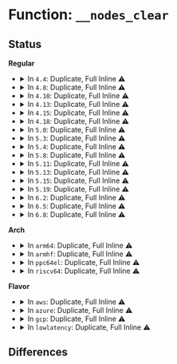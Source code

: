 # Function: <code>__nodes_clear</code>

## Status
<b>Regular</b>
<ul>
<li>
<details>
<summary>In <code>4.4</code>: Duplicate, Full Inline ⚠️</summary>

**Collision:** Static Duplication

**Inline:** Full

**Transformation:** False

**Instances:**

```
In arch/x86/mm/numa.c (ffffffff81f78a34)
Location: include/linux/nodemask.h:134
Inline: True
Inline callers:
  - arch/x86/mm/numa.c:numa_init
  - arch/x86/mm/numa.c:numa_init
  - arch/x86/mm/numa.c:numa_init
```
```
In kernel/sched/fair.c (ffffffff810bb065)
Location: include/linux/nodemask.h:134
Inline: True
Inline callers:
  - kernel/sched/fair.c:task_numa_fault
```
```
In kernel/cpuset.c (ffffffff8111b489)
Location: include/linux/nodemask.h:134
Inline: True
Inline callers:
  - kernel/cpuset.c:cpuset_css_alloc
  - kernel/cpuset.c:cpuset_css_alloc
  - kernel/cpuset.c:cpuset_write_resmask
```
```
In mm/page_alloc.c (ffffffff81191f20)
Location: include/linux/nodemask.h:134
Inline: True
Inline callers:
  - mm/page_alloc.c:build_zonelists
```
```
In mm/hugetlb.c (ffffffff811dc09e)
Location: include/linux/nodemask.h:134
Inline: True
Inline callers:
  - mm/hugetlb.c:nr_hugepages_store_common
```
```
In mm/mempolicy.c (ffffffff811e0469)
Location: include/linux/nodemask.h:134
Inline: True
Inline callers:
  - mm/mempolicy.c:get_nodes
  - mm/mempolicy.c:do_get_mempolicy
  - mm/mempolicy.c:do_migrate_pages
  - mm/mempolicy.c:init_nodemask_of_mempolicy
  - mm/mempolicy.c:numa_policy_init
  - mm/mempolicy.c:mpol_parse_str
```
```
In mm/slub.c (ffffffff811e946c)
Location: include/linux/nodemask.h:134
Inline: True
Inline callers:
  - mm/slub.c:process_slab
```
```
In drivers/base/node.c (ffffffff81560b25)
Location: include/linux/nodemask.h:134
Inline: True
Inline callers:
  - drivers/base/node.c:unregister_mem_sect_under_nodes
```
</details>
</li>
<li>
<details>
<summary>In <code>4.8</code>: Duplicate, Full Inline ⚠️</summary>

**Collision:** Static Duplication

**Inline:** Full

**Transformation:** False

**Instances:**

```
In arch/x86/mm/numa.c (ffffffff81fa11d6)
Location: include/linux/nodemask.h:136
Inline: True
Inline callers:
  - arch/x86/mm/numa.c:numa_init
  - arch/x86/mm/numa.c:numa_init
  - arch/x86/mm/numa.c:numa_init
```
```
In kernel/sched/fair.c (ffffffff810be4c5)
Location: include/linux/nodemask.h:136
Inline: True
Inline callers:
  - kernel/sched/fair.c:task_numa_fault
```
```
In kernel/cpuset.c (ffffffff81123399)
Location: include/linux/nodemask.h:136
Inline: True
Inline callers:
  - kernel/cpuset.c:cpuset_css_alloc
  - kernel/cpuset.c:cpuset_css_alloc
  - kernel/cpuset.c:cpuset_write_resmask
```
```
In mm/page_alloc.c (ffffffff811a69ed)
Location: include/linux/nodemask.h:136
Inline: True
Inline callers:
  - mm/page_alloc.c:build_zonelists
```
```
In mm/hugetlb.c (ffffffff811fa33e)
Location: include/linux/nodemask.h:136
Inline: True
Inline callers:
  - mm/hugetlb.c:nr_hugepages_store_common
```
```
In mm/mempolicy.c (ffffffff81201e04)
Location: include/linux/nodemask.h:136
Inline: True
Inline callers:
  - mm/mempolicy.c:mpol_parse_str
  - mm/mempolicy.c:numa_policy_init
  - mm/mempolicy.c:init_nodemask_of_mempolicy
  - mm/mempolicy.c:get_nodes
  - mm/mempolicy.c:do_migrate_pages
  - mm/mempolicy.c:do_get_mempolicy
```
```
In mm/slub.c (ffffffff81207d01)
Location: include/linux/nodemask.h:136
Inline: True
Inline callers:
  - mm/slub.c:process_slab
```
```
In drivers/base/node.c (ffffffff815b5262)
Location: include/linux/nodemask.h:136
Inline: True
Inline callers:
  - drivers/base/node.c:unregister_mem_sect_under_nodes
```
</details>
</li>
<li>
<details>
<summary>In <code>4.10</code>: Duplicate, Full Inline ⚠️</summary>

**Collision:** Static Duplication

**Inline:** Full

**Transformation:** False

**Instances:**

```
In arch/x86/mm/numa.c (ffffffff81fdc8ec)
Location: include/linux/nodemask.h:136
Inline: True
Inline callers:
  - arch/x86/mm/numa.c:numa_init
  - arch/x86/mm/numa.c:numa_init
  - arch/x86/mm/numa.c:numa_init
```
```
In kernel/sched/fair.c (ffffffff810bdc4d)
Location: include/linux/nodemask.h:136
Inline: True
Inline callers:
  - kernel/sched/fair.c:preferred_group_nid
```
```
In kernel/cpuset.c (ffffffff8112ba10)
Location: include/linux/nodemask.h:136
Inline: True
Inline callers:
  - kernel/cpuset.c:cpuset_css_alloc
  - kernel/cpuset.c:cpuset_css_alloc
  - kernel/cpuset.c:cpuset_write_resmask
```
```
In mm/page_alloc.c (ffffffff811b6cc6)
Location: include/linux/nodemask.h:136
Inline: True
Inline callers:
  - mm/page_alloc.c:build_zonelists
```
```
In mm/hugetlb.c (ffffffff8120a803)
Location: include/linux/nodemask.h:136
Inline: True
Inline callers:
  - mm/hugetlb.c:__nr_hugepages_store_common
```
```
In mm/mempolicy.c (ffffffff8121395a)
Location: include/linux/nodemask.h:136
Inline: True
Inline callers:
  - mm/mempolicy.c:mpol_parse_str
  - mm/mempolicy.c:numa_policy_init
  - mm/mempolicy.c:init_nodemask_of_mempolicy
  - mm/mempolicy.c:SYSC_get_mempolicy
  - mm/mempolicy.c:get_nodes
  - mm/mempolicy.c:migrate_to_node
```
```
In mm/slub.c (ffffffff81219d35)
Location: include/linux/nodemask.h:136
Inline: True
Inline callers:
  - mm/slub.c:process_slab
```
```
In drivers/base/node.c (ffffffff815e452b)
Location: include/linux/nodemask.h:136
Inline: True
Inline callers:
  - drivers/base/node.c:unregister_mem_sect_under_nodes
```
</details>
</li>
<li>
<details>
<summary>In <code>4.13</code>: Duplicate, Full Inline ⚠️</summary>

**Collision:** Static Duplication

**Inline:** Full

**Transformation:** False

**Instances:**

```
In arch/x86/mm/numa.c (ffffffff820bd91f)
Location: include/linux/nodemask.h:136
Inline: True
Inline callers:
  - arch/x86/mm/numa.c:numa_init
  - arch/x86/mm/numa.c:numa_init
  - arch/x86/mm/numa.c:numa_init
```
```
In kernel/sched/fair.c (ffffffff810b8bd1)
Location: include/linux/nodemask.h:136
Inline: True
Inline callers:
  - kernel/sched/fair.c:preferred_group_nid
```
```
In kernel/cgroup/cpuset.c (ffffffff8112f2c1)
Location: include/linux/nodemask.h:136
Inline: True
Inline callers:
  - kernel/cgroup/cpuset.c:cpuset_write_resmask
```
```
In mm/page_alloc.c (ffffffff811bec06)
Location: include/linux/nodemask.h:136
Inline: True
Inline callers:
  - mm/page_alloc.c:build_zonelists
```
```
In mm/hugetlb.c (ffffffff81215b83)
Location: include/linux/nodemask.h:136
Inline: True
Inline callers:
  - mm/hugetlb.c:__nr_hugepages_store_common
```
```
In mm/mempolicy.c (ffffffff8121ecda)
Location: include/linux/nodemask.h:136
Inline: True
Inline callers:
  - mm/mempolicy.c:mpol_parse_str
  - mm/mempolicy.c:numa_policy_init
  - mm/mempolicy.c:init_nodemask_of_mempolicy
  - mm/mempolicy.c:SYSC_get_mempolicy
  - mm/mempolicy.c:get_nodes
  - mm/mempolicy.c:migrate_to_node
```
```
In mm/slub.c (ffffffff81225a9d)
Location: include/linux/nodemask.h:136
Inline: True
Inline callers:
  - mm/slub.c:process_slab
```
```
In drivers/base/node.c (ffffffff815f912b)
Location: include/linux/nodemask.h:136
Inline: True
Inline callers:
  - drivers/base/node.c:unregister_mem_sect_under_nodes
```
</details>
</li>
<li>
<details>
<summary>In <code>4.15</code>: Duplicate, Full Inline ⚠️</summary>

**Collision:** Static Duplication

**Inline:** Full

**Transformation:** False

**Instances:**

```
In arch/x86/mm/numa.c (ffffffff826c4756)
Location: include/linux/nodemask.h:146
Inline: True
Inline callers:
  - arch/x86/mm/numa.c:numa_init
  - arch/x86/mm/numa.c:numa_init
  - arch/x86/mm/numa.c:numa_init
```
```
In kernel/sched/fair.c (ffffffff810c0a31)
Location: include/linux/nodemask.h:146
Inline: True
Inline callers:
  - kernel/sched/fair.c:preferred_group_nid
```
```
In kernel/cgroup/cpuset.c (ffffffff8113c16d)
Location: include/linux/nodemask.h:146
Inline: True
Inline callers:
  - kernel/cgroup/cpuset.c:cpuset_write_resmask
```
```
In mm/page_alloc.c (ffffffff811d3906)
Location: include/linux/nodemask.h:146
Inline: True
Inline callers:
  - mm/page_alloc.c:build_zonelists
```
```
In mm/hugetlb.c (ffffffff812307b6)
Location: include/linux/nodemask.h:146
Inline: True
Inline callers:
  - mm/hugetlb.c:__nr_hugepages_store_common
```
```
In mm/mempolicy.c (ffffffff81239efa)
Location: include/linux/nodemask.h:146
Inline: True
Inline callers:
  - mm/mempolicy.c:mpol_parse_str
  - mm/mempolicy.c:numa_policy_init
  - mm/mempolicy.c:init_nodemask_of_mempolicy
  - mm/mempolicy.c:SYSC_get_mempolicy
  - mm/mempolicy.c:get_nodes
  - mm/mempolicy.c:migrate_to_node
```
```
In mm/slub.c (ffffffff8124112d)
Location: include/linux/nodemask.h:146
Inline: True
Inline callers:
  - mm/slub.c:process_slab
```
```
In drivers/base/node.c (ffffffff816611fb)
Location: include/linux/nodemask.h:146
Inline: True
Inline callers:
  - drivers/base/node.c:unregister_mem_sect_under_nodes
```
</details>
</li>
<li>
<details>
<summary>In <code>4.18</code>: Duplicate, Full Inline ⚠️</summary>

**Collision:** Static Duplication

**Inline:** Full

**Transformation:** False

**Instances:**

```
In arch/x86/mm/numa.c (ffffffff826ee9f8)
Location: include/linux/nodemask.h:146
Inline: True
Inline callers:
  - arch/x86/mm/numa.c:numa_init
  - arch/x86/mm/numa.c:numa_init
  - arch/x86/mm/numa.c:numa_init
```
```
In kernel/sched/fair.c (ffffffff810c6042)
Location: include/linux/nodemask.h:146
Inline: True
Inline callers:
  - kernel/sched/fair.c:preferred_group_nid
```
```
In kernel/cgroup/cpuset.c (ffffffff8114a3f2)
Location: include/linux/nodemask.h:146
Inline: True
Inline callers:
  - kernel/cgroup/cpuset.c:cpuset_write_resmask
```
```
In mm/page_alloc.c (ffffffff811f4bff)
Location: include/linux/nodemask.h:146
Inline: True
Inline callers:
  - mm/page_alloc.c:build_zonelists
```
```
In mm/hugetlb.c (ffffffff81252f99)
Location: include/linux/nodemask.h:146
Inline: True
Inline callers:
  - mm/hugetlb.c:__nr_hugepages_store_common
```
```
In mm/mempolicy.c (ffffffff8125d6b4)
Location: include/linux/nodemask.h:146
Inline: True
Inline callers:
  - mm/mempolicy.c:mpol_parse_str
  - mm/mempolicy.c:numa_policy_init
  - mm/mempolicy.c:init_nodemask_of_mempolicy
  - mm/mempolicy.c:kernel_get_mempolicy
  - mm/mempolicy.c:get_nodes
  - mm/mempolicy.c:migrate_to_node
```
```
In mm/slub.c (ffffffff812640d0)
Location: include/linux/nodemask.h:146
Inline: True
Inline callers:
  - mm/slub.c:process_slab
```
```
In drivers/base/node.c (ffffffff8169c9c7)
Location: include/linux/nodemask.h:146
Inline: True
Inline callers:
  - drivers/base/node.c:unregister_mem_sect_under_nodes
```
</details>
</li>
<li>
<details>
<summary>In <code>5.0</code>: Duplicate, Full Inline ⚠️</summary>

**Collision:** Static Duplication

**Inline:** Full

**Transformation:** False

**Instances:**

```
In arch/x86/mm/numa.c (ffffffff828a56e6)
Location: include/linux/nodemask.h:146
Inline: True
Inline callers:
  - arch/x86/mm/numa.c:numa_init
  - arch/x86/mm/numa.c:numa_init
  - arch/x86/mm/numa.c:numa_init
```
```
In kernel/sched/fair.c (ffffffff810d0612)
Location: include/linux/nodemask.h:146
Inline: True
Inline callers:
  - kernel/sched/fair.c:preferred_group_nid
```
```
In kernel/cgroup/cpuset.c (ffffffff81156f91)
Location: include/linux/nodemask.h:146
Inline: True
Inline callers:
  - kernel/cgroup/cpuset.c:cpuset_write_resmask
```
```
In mm/page_alloc.c (ffffffff81206fdf)
Location: include/linux/nodemask.h:146
Inline: True
Inline callers:
  - mm/page_alloc.c:build_zonelists
```
```
In mm/hugetlb.c (ffffffff81267a09)
Location: include/linux/nodemask.h:146
Inline: True
Inline callers:
  - mm/hugetlb.c:__nr_hugepages_store_common
```
```
In mm/mempolicy.c (ffffffff81271f4c)
Location: include/linux/nodemask.h:146
Inline: True
Inline callers:
  - mm/mempolicy.c:mpol_parse_str
  - mm/mempolicy.c:numa_policy_init
  - mm/mempolicy.c:init_nodemask_of_mempolicy
  - mm/mempolicy.c:kernel_get_mempolicy
  - mm/mempolicy.c:get_nodes
  - mm/mempolicy.c:migrate_to_node
```
```
In mm/slub.c (ffffffff81278840)
Location: include/linux/nodemask.h:146
Inline: True
Inline callers:
  - mm/slub.c:process_slab
```
```
In drivers/base/node.c (ffffffff816bd217)
Location: include/linux/nodemask.h:146
Inline: True
Inline callers:
  - drivers/base/node.c:unregister_mem_sect_under_nodes
```
</details>
</li>
<li>
<details>
<summary>In <code>5.3</code>: Duplicate, Full Inline ⚠️</summary>

**Collision:** Static Duplication

**Inline:** Full

**Transformation:** False

**Instances:**

```
In arch/x86/mm/numa.c (ffffffff828bdc7f)
Location: include/linux/nodemask.h:146
Inline: True
Inline callers:
  - arch/x86/mm/numa.c:numa_init
  - arch/x86/mm/numa.c:numa_init
  - arch/x86/mm/numa.c:numa_init
```
```
In kernel/sched/fair.c (ffffffff810d8541)
Location: include/linux/nodemask.h:146
Inline: True
Inline callers:
  - kernel/sched/fair.c:preferred_group_nid
```
```
In kernel/cgroup/cpuset.c (ffffffff81163b0b)
Location: include/linux/nodemask.h:146
Inline: True
Inline callers:
  - kernel/cgroup/cpuset.c:cpuset_write_resmask
```
```
In mm/page_alloc.c (ffffffff8126d045)
Location: include/linux/nodemask.h:146
Inline: True
Inline callers:
  - mm/page_alloc.c:build_zonelists
```
```
In mm/hugetlb.c (ffffffff8128216f)
Location: include/linux/nodemask.h:146
Inline: True
Inline callers:
  - mm/hugetlb.c:__nr_hugepages_store_common
```
```
In mm/mempolicy.c (ffffffff8128d578)
Location: include/linux/nodemask.h:146
Inline: True
Inline callers:
  - mm/mempolicy.c:mpol_parse_str
  - mm/mempolicy.c:numa_policy_init
  - mm/mempolicy.c:init_nodemask_of_mempolicy
  - mm/mempolicy.c:kernel_get_mempolicy
  - mm/mempolicy.c:get_nodes
  - mm/mempolicy.c:migrate_to_node
```
```
In mm/slub.c (ffffffff8129493d)
Location: include/linux/nodemask.h:146
Inline: True
Inline callers:
  - mm/slub.c:process_slab
```
```
In drivers/base/node.c (ffffffff816f7fc5)
Location: include/linux/nodemask.h:146
Inline: True
Inline callers:
  - drivers/base/node.c:unregister_memory_block_under_nodes
```
</details>
</li>
<li>
<details>
<summary>In <code>5.4</code>: Duplicate, Full Inline ⚠️</summary>

**Collision:** Static Duplication

**Inline:** Full

**Transformation:** False

**Instances:**

```
In arch/x86/mm/numa.c (ffffffff828c4109)
Location: include/linux/nodemask.h:146
Inline: True
Inline callers:
  - arch/x86/mm/numa.c:numa_init
  - arch/x86/mm/numa.c:numa_init
  - arch/x86/mm/numa.c:numa_init
```
```
In kernel/sched/fair.c (ffffffff810e2e41)
Location: include/linux/nodemask.h:146
Inline: True
Inline callers:
  - kernel/sched/fair.c:preferred_group_nid
```
```
In kernel/cgroup/cpuset.c (ffffffff8116f940)
Location: include/linux/nodemask.h:146
Inline: True
Inline callers:
  - kernel/cgroup/cpuset.c:cpuset_write_resmask
```
```
In mm/page_alloc.c (ffffffff8127c0c5)
Location: include/linux/nodemask.h:146
Inline: True
Inline callers:
  - mm/page_alloc.c:build_zonelists
```
```
In mm/hugetlb.c (ffffffff81291c00)
Location: include/linux/nodemask.h:146
Inline: True
Inline callers:
  - mm/hugetlb.c:__nr_hugepages_store_common
  - mm/hugetlb.c:__nr_hugepages_store_common
  - mm/hugetlb.c:hugetlb_hstate_alloc_pages
```
```
In mm/mempolicy.c (ffffffff8129cf9f)
Location: include/linux/nodemask.h:146
Inline: True
Inline callers:
  - mm/mempolicy.c:mpol_parse_str
  - mm/mempolicy.c:numa_policy_init
  - mm/mempolicy.c:init_nodemask_of_mempolicy
  - mm/mempolicy.c:kernel_get_mempolicy
  - mm/mempolicy.c:get_nodes
  - mm/mempolicy.c:migrate_to_node
```
```
In mm/slub.c (ffffffff812a470d)
Location: include/linux/nodemask.h:146
Inline: True
Inline callers:
  - mm/slub.c:process_slab
```
</details>
</li>
<li>
<details>
<summary>In <code>5.8</code>: Duplicate, Full Inline ⚠️</summary>

**Collision:** Static Duplication

**Inline:** Full

**Transformation:** False

**Instances:**

```
In arch/x86/mm/numa.c (ffffffff82ce7696)
Location: include/linux/nodemask.h:146
Inline: True
Inline callers:
  - arch/x86/mm/numa.c:numa_init
  - arch/x86/mm/numa.c:numa_init
  - arch/x86/mm/numa.c:numa_init
```
```
In kernel/sched/fair.c (ffffffff810ec3a0)
Location: include/linux/nodemask.h:146
Inline: True
Inline callers:
  - kernel/sched/fair.c:preferred_group_nid
```
```
In kernel/cgroup/cpuset.c (ffffffff81181cad)
Location: include/linux/nodemask.h:146
Inline: True
Inline callers:
  - kernel/cgroup/cpuset.c:cpuset_write_resmask
```
```
In mm/hugetlb.c (ffffffff812c5372)
Location: include/linux/nodemask.h:146
Inline: True
Inline callers:
  - mm/hugetlb.c:__nr_hugepages_store_common
  - mm/hugetlb.c:set_max_huge_pages
  - mm/hugetlb.c:hugetlb_hstate_alloc_pages
```
```
In mm/mempolicy.c (ffffffff812d0b7f)
Location: include/linux/nodemask.h:146
Inline: True
Inline callers:
  - mm/mempolicy.c:mpol_parse_str
  - mm/mempolicy.c:numa_policy_init
  - mm/mempolicy.c:init_nodemask_of_mempolicy
  - mm/mempolicy.c:get_nodes
  - mm/mempolicy.c:migrate_to_node
  - mm/mempolicy.c:do_get_mempolicy
```
```
In mm/slub.c (ffffffff812d8e9d)
Location: include/linux/nodemask.h:146
Inline: True
```
</details>
</li>
<li>
<details>
<summary>In <code>5.11</code>: Duplicate, Full Inline ⚠️</summary>

**Collision:** Static Duplication

**Inline:** Full

**Transformation:** False

**Instances:**

```
In arch/x86/mm/numa.c (ffffffff82fd500b)
Location: include/linux/nodemask.h:146
Inline: True
Inline callers:
  - arch/x86/mm/numa.c:numa_init
  - arch/x86/mm/numa.c:numa_init
  - arch/x86/mm/numa.c:numa_init
```
```
In kernel/sched/fair.c (ffffffff810e9eb0)
Location: include/linux/nodemask.h:146
Inline: True
Inline callers:
  - kernel/sched/fair.c:preferred_group_nid
```
```
In kernel/cgroup/cpuset.c (ffffffff8117ebbd)
Location: include/linux/nodemask.h:146
Inline: True
Inline callers:
  - kernel/cgroup/cpuset.c:cpuset_write_resmask
```
```
In mm/hugetlb.c (ffffffff812d0f82)
Location: include/linux/nodemask.h:146
Inline: True
Inline callers:
  - mm/hugetlb.c:__nr_hugepages_store_common
  - mm/hugetlb.c:set_max_huge_pages
  - mm/hugetlb.c:hugetlb_hstate_alloc_pages
```
```
In mm/mempolicy.c (ffffffff812dc69f)
Location: include/linux/nodemask.h:146
Inline: True
Inline callers:
  - mm/mempolicy.c:mpol_parse_str
  - mm/mempolicy.c:numa_policy_init
  - mm/mempolicy.c:init_nodemask_of_mempolicy
  - mm/mempolicy.c:get_nodes
  - mm/mempolicy.c:migrate_to_node
  - mm/mempolicy.c:do_get_mempolicy
```
```
In mm/slub.c (ffffffff812e448d)
Location: include/linux/nodemask.h:146
Inline: True
```
</details>
</li>
<li>
<details>
<summary>In <code>5.13</code>: Duplicate, Full Inline ⚠️</summary>

**Collision:** Static Duplication

**Inline:** Full

**Transformation:** False

**Instances:**

```
In arch/x86/mm/numa.c (ffffffff831dfad8)
Location: include/linux/nodemask.h:146
Inline: True
Inline callers:
  - arch/x86/mm/numa.c:numa_init
  - arch/x86/mm/numa.c:numa_init
  - arch/x86/mm/numa.c:numa_init
```
```
In kernel/sched/fair.c (ffffffff810eb7a3)
Location: include/linux/nodemask.h:146
Inline: True
Inline callers:
  - kernel/sched/fair.c:preferred_group_nid
```
```
In kernel/cgroup/cpuset.c (ffffffff8117ebcd)
Location: include/linux/nodemask.h:146
Inline: True
Inline callers:
  - kernel/cgroup/cpuset.c:cpuset_write_resmask
```
```
In mm/hugetlb.c (ffffffff812d7d62)
Location: include/linux/nodemask.h:146
Inline: True
Inline callers:
  - mm/hugetlb.c:__nr_hugepages_store_common
  - mm/hugetlb.c:set_max_huge_pages
  - mm/hugetlb.c:hugetlb_hstate_alloc_pages
```
```
In mm/mempolicy.c (ffffffff812e3edc)
Location: include/linux/nodemask.h:146
Inline: True
Inline callers:
  - mm/mempolicy.c:mpol_parse_str
  - mm/mempolicy.c:numa_policy_init
  - mm/mempolicy.c:init_nodemask_of_mempolicy
  - mm/mempolicy.c:get_nodes
  - mm/mempolicy.c:migrate_to_node
  - mm/mempolicy.c:do_get_mempolicy
```
```
In mm/slub.c (ffffffff812eb691)
Location: include/linux/nodemask.h:146
Inline: True
```
</details>
</li>
<li>
<details>
<summary>In <code>5.15</code>: Duplicate, Full Inline ⚠️</summary>

**Collision:** Static Duplication

**Inline:** Full

**Transformation:** False

**Instances:**

```
In arch/x86/mm/numa.c (ffffffff832c305d)
Location: include/linux/nodemask.h:146
Inline: True
Inline callers:
  - arch/x86/mm/numa.c:numa_init
  - arch/x86/mm/numa.c:numa_init
  - arch/x86/mm/numa.c:numa_init
```
```
In kernel/sched/fair.c (ffffffff81103323)
Location: include/linux/nodemask.h:146
Inline: True
Inline callers:
  - kernel/sched/fair.c:preferred_group_nid
```
```
In kernel/cgroup/cpuset.c (ffffffff811a6d8d)
Location: include/linux/nodemask.h:146
Inline: True
Inline callers:
  - kernel/cgroup/cpuset.c:cpuset_write_resmask
```
```
In mm/hugetlb.c (ffffffff8131e772)
Location: include/linux/nodemask.h:146
Inline: True
Inline callers:
  - mm/hugetlb.c:__nr_hugepages_store_common
  - mm/hugetlb.c:set_max_huge_pages
  - mm/hugetlb.c:hugetlb_hstate_alloc_pages
```
```
In mm/mempolicy.c (ffffffff8132b1cc)
Location: include/linux/nodemask.h:146
Inline: True
Inline callers:
  - mm/mempolicy.c:mpol_parse_str
  - mm/mempolicy.c:mpol_parse_str
  - mm/mempolicy.c:numa_policy_init
  - mm/mempolicy.c:numa_policy_init
  - mm/mempolicy.c:init_nodemask_of_mempolicy
  - mm/mempolicy.c:get_nodes
  - mm/mempolicy.c:migrate_to_node
  - mm/mempolicy.c:do_get_mempolicy
  - mm/mempolicy.c:mpol_new_preferred
```
```
In mm/slub.c (ffffffff81333d61)
Location: include/linux/nodemask.h:146
Inline: True
```
</details>
</li>
<li>
<details>
<summary>In <code>5.19</code>: Duplicate, Full Inline ⚠️</summary>

**Collision:** Static Duplication

**Inline:** Full

**Transformation:** False

**Instances:**

```
In arch/x86/mm/numa.c (ffffffff834758de)
Location: include/linux/nodemask.h:146
Inline: True
Inline callers:
  - arch/x86/mm/numa.c:numa_init
  - arch/x86/mm/numa.c:numa_init
  - arch/x86/mm/numa.c:numa_init
```
```
In kernel/sched/fair.c (ffffffff8111ea04)
Location: include/linux/nodemask.h:146
Inline: True
Inline callers:
  - kernel/sched/fair.c:preferred_group_nid
```
```
In kernel/cgroup/cpuset.c (ffffffff811d7d91)
Location: include/linux/nodemask.h:146
Inline: True
Inline callers:
  - kernel/cgroup/cpuset.c:cpuset_write_resmask
```
```
In mm/hugetlb.c (ffffffff81389d5d)
Location: include/linux/nodemask.h:146
Inline: True
Inline callers:
  - mm/hugetlb.c:demote_store
  - mm/hugetlb.c:__nr_hugepages_store_common
  - mm/hugetlb.c:set_max_huge_pages
  - mm/hugetlb.c:hugetlb_hstate_alloc_pages
```
```
In mm/mempolicy.c (ffffffff8139ac34)
Location: include/linux/nodemask.h:146
Inline: True
Inline callers:
  - mm/mempolicy.c:mpol_parse_str
  - mm/mempolicy.c:mpol_parse_str
  - mm/mempolicy.c:numa_policy_init
  - mm/mempolicy.c:numa_policy_init
  - mm/mempolicy.c:init_nodemask_of_mempolicy
  - mm/mempolicy.c:get_nodes
  - mm/mempolicy.c:migrate_to_node
  - mm/mempolicy.c:do_get_mempolicy
  - mm/mempolicy.c:mpol_new_preferred
```
```
In mm/slub.c (ffffffff813a5045)
Location: include/linux/nodemask.h:146
Inline: True
```
</details>
</li>
<li>
<details>
<summary>In <code>6.2</code>: Duplicate, Full Inline ⚠️</summary>

**Collision:** Static Duplication

**Inline:** Full

**Transformation:** False

**Instances:**

```
In arch/x86/mm/numa.c (ffffffff83e9e385)
Location: include/linux/nodemask.h:147
Inline: True
Inline callers:
  - arch/x86/mm/numa.c:numa_init
  - arch/x86/mm/numa.c:numa_init
  - arch/x86/mm/numa.c:numa_init
```
```
In kernel/sched/fair.c (ffffffff81147dc1)
Location: include/linux/nodemask.h:147
Inline: True
Inline callers:
  - kernel/sched/fair.c:preferred_group_nid
```
```
In kernel/cgroup/cpuset.c (ffffffff8121cca1)
Location: include/linux/nodemask.h:147
Inline: True
Inline callers:
  - kernel/cgroup/cpuset.c:cpuset_write_resmask
```
```
In mm/hugetlb.c (ffffffff8140aadd)
Location: include/linux/nodemask.h:147
Inline: True
Inline callers:
  - mm/hugetlb.c:demote_store
  - mm/hugetlb.c:__nr_hugepages_store_common
  - mm/hugetlb.c:set_max_huge_pages
  - mm/hugetlb.c:hugetlb_hstate_alloc_pages
```
```
In mm/mempolicy.c (ffffffff8141aca4)
Location: include/linux/nodemask.h:147
Inline: True
Inline callers:
  - mm/mempolicy.c:mpol_parse_str
  - mm/mempolicy.c:mpol_parse_str
  - mm/mempolicy.c:numa_policy_init
  - mm/mempolicy.c:numa_policy_init
  - mm/mempolicy.c:init_nodemask_of_mempolicy
  - mm/mempolicy.c:get_nodes
  - mm/mempolicy.c:migrate_to_node
  - mm/mempolicy.c:do_get_mempolicy
  - mm/mempolicy.c:mpol_new_preferred
```
```
In mm/slub.c (ffffffff81425a95)
Location: include/linux/nodemask.h:147
Inline: True
```
```
In mm/khugepaged.c (ffffffff8144cb00)
Location: include/linux/nodemask.h:147
Inline: True
Inline callers:
  - mm/khugepaged.c:madvise_collapse
  - mm/khugepaged.c:hpage_collapse_scan_file
  - mm/khugepaged.c:hpage_collapse_scan_pmd
```
</details>
</li>
<li>
<details>
<summary>In <code>6.5</code>: Duplicate, Full Inline ⚠️</summary>

**Collision:** Static Duplication

**Inline:** Full

**Transformation:** False

**Instances:**

```
In arch/x86/mm/numa.c (ffffffff836c24e5)
Location: include/linux/nodemask.h:147
Inline: True
Inline callers:
  - arch/x86/mm/numa.c:numa_init
  - arch/x86/mm/numa.c:numa_init
  - arch/x86/mm/numa.c:numa_init
```
```
In kernel/sched/fair.c (ffffffff81157c65)
Location: include/linux/nodemask.h:147
Inline: True
Inline callers:
  - kernel/sched/fair.c:preferred_group_nid
```
```
In kernel/cgroup/cpuset.c (ffffffff812330ed)
Location: include/linux/nodemask.h:147
Inline: True
Inline callers:
  - kernel/cgroup/cpuset.c:cpuset_write_resmask
```
```
In mm/hugetlb.c (ffffffff8143e18d)
Location: include/linux/nodemask.h:147
Inline: True
Inline callers:
  - mm/hugetlb.c:demote_store
  - mm/hugetlb.c:__nr_hugepages_store_common
  - mm/hugetlb.c:set_max_huge_pages
  - mm/hugetlb.c:hugetlb_hstate_alloc_pages
```
```
In mm/mempolicy.c (ffffffff8144e21c)
Location: include/linux/nodemask.h:147
Inline: True
Inline callers:
  - mm/mempolicy.c:mpol_parse_str
  - mm/mempolicy.c:mpol_parse_str
  - mm/mempolicy.c:numa_policy_init
  - mm/mempolicy.c:numa_policy_init
  - mm/mempolicy.c:init_nodemask_of_mempolicy
  - mm/mempolicy.c:get_nodes
  - mm/mempolicy.c:migrate_to_node
  - mm/mempolicy.c:do_get_mempolicy
  - mm/mempolicy.c:mpol_new_preferred
```
```
In mm/slub.c (ffffffff8145ad25)
Location: include/linux/nodemask.h:147
Inline: True
```
```
In mm/khugepaged.c (ffffffff814823ab)
Location: include/linux/nodemask.h:147
Inline: True
Inline callers:
  - mm/khugepaged.c:madvise_collapse
  - mm/khugepaged.c:hpage_collapse_scan_file
  - mm/khugepaged.c:hpage_collapse_scan_pmd
```
</details>
</li>
<li>
<details>
<summary>In <code>6.8</code>: Duplicate, Full Inline ⚠️</summary>

**Collision:** Static Duplication

**Inline:** Full

**Transformation:** False

**Instances:**

```
In arch/x86/mm/numa.c (ffffffff838f2ee5)
Location: include/linux/nodemask.h:147
Inline: True
Inline callers:
  - arch/x86/mm/numa.c:numa_init
  - arch/x86/mm/numa.c:numa_init
  - arch/x86/mm/numa.c:numa_init
```
```
In kernel/sched/fair.c (ffffffff81163eb5)
Location: include/linux/nodemask.h:147
Inline: True
Inline callers:
  - kernel/sched/fair.c:preferred_group_nid
```
```
In kernel/cgroup/cpuset.c (ffffffff8124d225)
Location: include/linux/nodemask.h:147
Inline: True
Inline callers:
  - kernel/cgroup/cpuset.c:cpuset_write_resmask
```
```
In mm/slub.c (ffffffff81456085)
Location: include/linux/nodemask.h:147
Inline: True
```
```
In mm/hugetlb.c (ffffffff81477e1d)
Location: include/linux/nodemask.h:147
Inline: True
Inline callers:
  - mm/hugetlb.c:demote_store
  - mm/hugetlb.c:__nr_hugepages_store_common
  - mm/hugetlb.c:set_max_huge_pages
  - mm/hugetlb.c:hugetlb_hstate_alloc_pages
```
```
In mm/mempolicy.c (ffffffff81487dbc)
Location: include/linux/nodemask.h:147
Inline: True
Inline callers:
  - mm/mempolicy.c:mpol_parse_str
  - mm/mempolicy.c:mpol_parse_str
  - mm/mempolicy.c:numa_policy_init
  - mm/mempolicy.c:numa_policy_init
  - mm/mempolicy.c:init_nodemask_of_mempolicy
  - mm/mempolicy.c:get_nodes
  - mm/mempolicy.c:migrate_to_node
  - mm/mempolicy.c:do_get_mempolicy
  - mm/mempolicy.c:mpol_new_preferred
```
```
In mm/khugepaged.c (ffffffff814b1751)
Location: include/linux/nodemask.h:147
Inline: True
Inline callers:
  - mm/khugepaged.c:madvise_collapse
  - mm/khugepaged.c:hpage_collapse_scan_file
  - mm/khugepaged.c:hpage_collapse_scan_pmd
```
</details>
</li>
</ul>
<b>Arch</b>
<ul>
<li>
<details>
<summary>In <code>arm64</code>: Duplicate, Full Inline ⚠️</summary>

**Collision:** Static Duplication

**Inline:** Full

**Transformation:** False

**Instances:**

```
In arch/arm64/mm/numa.c (ffff800011438d30)
Location: include/linux/nodemask.h:146
Inline: True
Inline callers:
  - arch/arm64/mm/numa.c:numa_init
  - arch/arm64/mm/numa.c:numa_init
  - arch/arm64/mm/numa.c:numa_init
```
```
In kernel/sched/fair.c (0)
Location: include/linux/nodemask.h:146
Inline: True
```
```
In kernel/cgroup/cpuset.c (ffff8000101e3680)
Location: include/linux/nodemask.h:146
Inline: True
Inline callers:
  - kernel/cgroup/cpuset.c:cpuset_write_resmask
```
```
In mm/page_alloc.c (0)
Location: include/linux/nodemask.h:146
Inline: True
```
```
In mm/hugetlb.c (ffff80001032fd28)
Location: include/linux/nodemask.h:146
Inline: True
Inline callers:
  - mm/hugetlb.c:nr_hugepages_store_common
  - mm/hugetlb.c:hugetlb_hstate_alloc_pages
```
```
In mm/mempolicy.c (ffff80001033aa38)
Location: include/linux/nodemask.h:146
Inline: True
Inline callers:
  - mm/mempolicy.c:init_nodemask_of_mempolicy
  - mm/mempolicy.c:kernel_get_mempolicy
  - mm/mempolicy.c:get_nodes
```
```
In mm/slub.c (ffff800010344c9c)
Location: include/linux/nodemask.h:146
Inline: True
Inline callers:
  - mm/slub.c:process_slab
```
</details>
</li>
<li>
<details>
<summary>In <code>armhf</code>: Duplicate, Full Inline ⚠️</summary>

**Collision:** Static Duplication

**Inline:** Full

**Transformation:** False

**Instances:**

```
In kernel/cgroup/cpuset.c (c0424338)
Location: include/linux/nodemask.h:146
Inline: True
Inline callers:
  - kernel/cgroup/cpuset.c:cpuset_write_resmask
```
```
In mm/slub.c (c054a16c)
Location: include/linux/nodemask.h:146
Inline: True
Inline callers:
  - mm/slub.c:process_slab
```
</details>
</li>
<li>
<details>
<summary>In <code>ppc64el</code>: Duplicate, Full Inline ⚠️</summary>

**Collision:** Static Duplication

**Inline:** Full

**Transformation:** False

**Instances:**

```
In kernel/sched/fair.c (c000000000193d20)
Location: include/linux/nodemask.h:146
Inline: True
Inline callers:
  - kernel/sched/fair.c:task_numa_placement
```
```
In kernel/cgroup/cpuset.c (c0000000002530c0)
Location: include/linux/nodemask.h:146
Inline: True
Inline callers:
  - kernel/cgroup/cpuset.c:cpuset_write_resmask
```
```
In mm/page_alloc.c (c0000000003e4afc)
Location: include/linux/nodemask.h:146
Inline: True
Inline callers:
  - mm/page_alloc.c:build_zonelists
```
```
In mm/hugetlb.c (c0000000004082ac)
Location: include/linux/nodemask.h:146
Inline: True
Inline callers:
  - mm/hugetlb.c:__nr_hugepages_store_common
  - mm/hugetlb.c:__nr_hugepages_store_common
  - mm/hugetlb.c:hugetlb_hstate_alloc_pages
```
```
In mm/mempolicy.c (c000000000416fe0)
Location: include/linux/nodemask.h:146
Inline: True
Inline callers:
  - mm/mempolicy.c:mpol_parse_str
  - mm/mempolicy.c:numa_policy_init
  - mm/mempolicy.c:init_nodemask_of_mempolicy
  - mm/mempolicy.c:kernel_get_mempolicy
  - mm/mempolicy.c:get_nodes
  - mm/mempolicy.c:migrate_to_node
```
```
In mm/slub.c (c000000000422de8)
Location: include/linux/nodemask.h:146
Inline: True
Inline callers:
  - mm/slub.c:process_slab
```
</details>
</li>
<li>
<details>
<summary>In <code>riscv64</code>: Duplicate, Full Inline ⚠️</summary>

**Collision:** Static Duplication

**Inline:** Full

**Transformation:** False

**Instances:**

```
In kernel/cgroup/cpuset.c (ffffffe000159c5e)
Location: include/linux/nodemask.h:146
Inline: True
Inline callers:
  - kernel/cgroup/cpuset.c:cpuset_write_resmask
```
```
In mm/hugetlb.c (ffffffe000017ba6)
Location: include/linux/nodemask.h:146
Inline: True
Inline callers:
  - mm/hugetlb.c:hugetlb_hstate_alloc_pages
```
```
In mm/slub.c (ffffffe000238b50)
Location: include/linux/nodemask.h:146
Inline: True
Inline callers:
  - mm/slub.c:process_slab
```
</details>
</li>
</ul>
<b>Flavor</b>
<ul>
<li>
<details>
<summary>In <code>aws</code>: Duplicate, Full Inline ⚠️</summary>

**Collision:** Static Duplication

**Inline:** Full

**Transformation:** False

**Instances:**

```
In arch/x86/mm/numa.c (ffffffff828af0df)
Location: include/linux/nodemask.h:146
Inline: True
Inline callers:
  - arch/x86/mm/numa.c:numa_init
  - arch/x86/mm/numa.c:numa_init
  - arch/x86/mm/numa.c:numa_init
```
```
In kernel/sched/fair.c (ffffffff810dcff1)
Location: include/linux/nodemask.h:146
Inline: True
Inline callers:
  - kernel/sched/fair.c:preferred_group_nid
```
```
In kernel/cgroup/cpuset.c (ffffffff81167f60)
Location: include/linux/nodemask.h:146
Inline: True
Inline callers:
  - kernel/cgroup/cpuset.c:cpuset_write_resmask
```
```
In mm/page_alloc.c (ffffffff81274715)
Location: include/linux/nodemask.h:146
Inline: True
Inline callers:
  - mm/page_alloc.c:build_zonelists
```
```
In mm/hugetlb.c (ffffffff8128a1e0)
Location: include/linux/nodemask.h:146
Inline: True
Inline callers:
  - mm/hugetlb.c:__nr_hugepages_store_common
  - mm/hugetlb.c:__nr_hugepages_store_common
  - mm/hugetlb.c:hugetlb_hstate_alloc_pages
```
```
In mm/mempolicy.c (ffffffff8129557f)
Location: include/linux/nodemask.h:146
Inline: True
Inline callers:
  - mm/mempolicy.c:mpol_parse_str
  - mm/mempolicy.c:numa_policy_init
  - mm/mempolicy.c:init_nodemask_of_mempolicy
  - mm/mempolicy.c:kernel_get_mempolicy
  - mm/mempolicy.c:get_nodes
  - mm/mempolicy.c:migrate_to_node
```
```
In mm/slub.c (ffffffff8129cced)
Location: include/linux/nodemask.h:146
Inline: True
Inline callers:
  - mm/slub.c:process_slab
```
</details>
</li>
<li>
<details>
<summary>In <code>azure</code>: Duplicate, Full Inline ⚠️</summary>

**Collision:** Static Duplication

**Inline:** Full

**Transformation:** False

**Instances:**

```
In arch/x86/mm/numa.c (ffffffff828a72d1)
Location: include/linux/nodemask.h:146
Inline: True
Inline callers:
  - arch/x86/mm/numa.c:numa_init
  - arch/x86/mm/numa.c:numa_init
  - arch/x86/mm/numa.c:numa_init
```
```
In kernel/sched/fair.c (ffffffff810cc001)
Location: include/linux/nodemask.h:146
Inline: True
Inline callers:
  - kernel/sched/fair.c:preferred_group_nid
```
```
In kernel/cgroup/cpuset.c (ffffffff8115b180)
Location: include/linux/nodemask.h:146
Inline: True
Inline callers:
  - kernel/cgroup/cpuset.c:cpuset_write_resmask
```
```
In mm/page_alloc.c (ffffffff81266685)
Location: include/linux/nodemask.h:146
Inline: True
Inline callers:
  - mm/page_alloc.c:build_zonelists
```
```
In mm/hugetlb.c (ffffffff8127c010)
Location: include/linux/nodemask.h:146
Inline: True
Inline callers:
  - mm/hugetlb.c:__nr_hugepages_store_common
  - mm/hugetlb.c:__nr_hugepages_store_common
  - mm/hugetlb.c:hugetlb_hstate_alloc_pages
```
```
In mm/mempolicy.c (ffffffff8128718f)
Location: include/linux/nodemask.h:146
Inline: True
Inline callers:
  - mm/mempolicy.c:mpol_parse_str
  - mm/mempolicy.c:numa_policy_init
  - mm/mempolicy.c:init_nodemask_of_mempolicy
  - mm/mempolicy.c:kernel_get_mempolicy
  - mm/mempolicy.c:get_nodes
  - mm/mempolicy.c:migrate_to_node
```
```
In mm/slub.c (ffffffff8128e87d)
Location: include/linux/nodemask.h:146
Inline: True
Inline callers:
  - mm/slub.c:process_slab
```
</details>
</li>
<li>
<details>
<summary>In <code>gcp</code>: Duplicate, Full Inline ⚠️</summary>

**Collision:** Static Duplication

**Inline:** Full

**Transformation:** False

**Instances:**

```
In arch/x86/mm/numa.c (ffffffff828c1fde)
Location: include/linux/nodemask.h:146
Inline: True
Inline callers:
  - arch/x86/mm/numa.c:numa_init
  - arch/x86/mm/numa.c:numa_init
  - arch/x86/mm/numa.c:numa_init
```
```
In kernel/sched/fair.c (ffffffff810d9371)
Location: include/linux/nodemask.h:146
Inline: True
Inline callers:
  - kernel/sched/fair.c:preferred_group_nid
```
```
In kernel/cgroup/cpuset.c (ffffffff81165d30)
Location: include/linux/nodemask.h:146
Inline: True
Inline callers:
  - kernel/cgroup/cpuset.c:cpuset_write_resmask
```
```
In mm/page_alloc.c (ffffffff812724b5)
Location: include/linux/nodemask.h:146
Inline: True
Inline callers:
  - mm/page_alloc.c:build_zonelists
```
```
In mm/hugetlb.c (ffffffff81287ff0)
Location: include/linux/nodemask.h:146
Inline: True
Inline callers:
  - mm/hugetlb.c:__nr_hugepages_store_common
  - mm/hugetlb.c:__nr_hugepages_store_common
  - mm/hugetlb.c:hugetlb_hstate_alloc_pages
```
```
In mm/mempolicy.c (ffffffff8129338f)
Location: include/linux/nodemask.h:146
Inline: True
Inline callers:
  - mm/mempolicy.c:mpol_parse_str
  - mm/mempolicy.c:numa_policy_init
  - mm/mempolicy.c:init_nodemask_of_mempolicy
  - mm/mempolicy.c:kernel_get_mempolicy
  - mm/mempolicy.c:get_nodes
  - mm/mempolicy.c:migrate_to_node
```
```
In mm/slub.c (ffffffff8129aafd)
Location: include/linux/nodemask.h:146
Inline: True
Inline callers:
  - mm/slub.c:process_slab
```
</details>
</li>
<li>
<details>
<summary>In <code>lowlatency</code>: Duplicate, Full Inline ⚠️</summary>

**Collision:** Static Duplication

**Inline:** Full

**Transformation:** False

**Instances:**

```
In arch/x86/mm/numa.c (ffffffff828c5129)
Location: include/linux/nodemask.h:146
Inline: True
Inline callers:
  - arch/x86/mm/numa.c:numa_init
  - arch/x86/mm/numa.c:numa_init
  - arch/x86/mm/numa.c:numa_init
```
```
In kernel/sched/fair.c (ffffffff810e4da1)
Location: include/linux/nodemask.h:146
Inline: True
Inline callers:
  - kernel/sched/fair.c:preferred_group_nid
```
```
In kernel/cgroup/cpuset.c (ffffffff81173310)
Location: include/linux/nodemask.h:146
Inline: True
Inline callers:
  - kernel/cgroup/cpuset.c:cpuset_write_resmask
```
```
In mm/page_alloc.c (ffffffff81281de5)
Location: include/linux/nodemask.h:146
Inline: True
Inline callers:
  - mm/page_alloc.c:build_zonelists
```
```
In mm/hugetlb.c (ffffffff81298430)
Location: include/linux/nodemask.h:146
Inline: True
Inline callers:
  - mm/hugetlb.c:__nr_hugepages_store_common
  - mm/hugetlb.c:__nr_hugepages_store_common
  - mm/hugetlb.c:hugetlb_hstate_alloc_pages
```
```
In mm/mempolicy.c (ffffffff812a31ef)
Location: include/linux/nodemask.h:146
Inline: True
Inline callers:
  - mm/mempolicy.c:mpol_parse_str
  - mm/mempolicy.c:numa_policy_init
  - mm/mempolicy.c:init_nodemask_of_mempolicy
  - mm/mempolicy.c:kernel_get_mempolicy
  - mm/mempolicy.c:get_nodes
  - mm/mempolicy.c:migrate_to_node
```
```
In mm/slub.c (ffffffff812aa9dd)
Location: include/linux/nodemask.h:146
Inline: True
Inline callers:
  - mm/slub.c:process_slab
```
</details>
</li>
</ul>

## Differences
